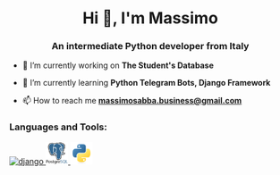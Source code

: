 <h1 align="center">Hi 👋, I'm Massimo</h1>
<h3 align="center">An intermediate Python developer from Italy</h3>

- 🔭 I’m currently working on **The Student's Database**

- 🌱 I’m currently learning **Python Telegram Bots, Django Framework**

- 📫 How to reach me **massimosabba.business@gmail.com**

<h3 align="left">Languages and Tools:</h3>
<p align="left"> <a href="https://www.djangoproject.com/" target="_blank" rel="noreferrer"> <img src="https://cdn.worldvectorlogo.com/logos/django.svg" alt="django" width="40" height="40"/> </a> <a href="https://www.postgresql.org" target="_blank" rel="noreferrer"> <img src="https://raw.githubusercontent.com/devicons/devicon/master/icons/postgresql/postgresql-original-wordmark.svg" alt="postgresql" width="40" height="40"/> </a> <a href="https://www.python.org" target="_blank" rel="noreferrer"> <img src="https://raw.githubusercontent.com/devicons/devicon/master/icons/python/python-original.svg" alt="python" width="40" height="40"/> </a> </p>

